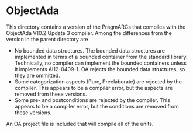 # ObjectAda

This directory contains a version of the PragmARCs that compiles with the ObjectAda V10.2 Update 3 compiler. Among the differences from the version in the parent
directory are

* No bounded data structures. The bounded data structures are implemented in terms of a bounded container from the standard library. Technically, no compiler can implement the bounded containers unless it implements AI12-0409-1. OA rejects the bounded data structures, so they are ommitted.
* Some categorization aspects (Pure, Preelaborate) are rejected by the compiler. This appears to be a compiler error, but the aspects are removed from these versions.
* Some pre- and postconditions are rejected by the compiler. This appears to be a compiler error, but the conditions are removed from these versions.

An OA project file is included that will compile all of the units.
